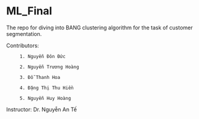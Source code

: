 # ML_Final
The repo for diving into BANG clustering algorithm for the task of customer segmentation.

Contributors: 

         1. Nguyễn Đôn Đức 

         2. Nguyễn Trương Hoàng 
         
         3. Đỗ Thanh Hoa 
         
         4. Đặng Thị Thu Hiền 
         
         5. Nguyễn Huy Hoàng

Instructor: Dr. Nguyễn An Tế
